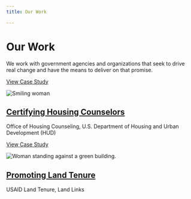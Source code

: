 ```yaml
---
title: Our Work

---
```


# Our Work

We work with government agencies and organizations that seek to drive real change and have the means to deliver on that promise.

[View Case Study](https://legacy.bixal.com/work/certifying-housing-counselors "Certifying Housing Counselors")

![Smiling woman](https://legacy.bixal.com/sites/default/files/styles/img_720x532/public/2017-10/HUD_Asset-new_1-sm_0%5B1%5D_0.png?itok=b9sFn4_A)

## [Certifying Housing Counselors](https://legacy.bixal.com/work/certifying-housing-counselors "View Case Study")

Office of Housing Counseling, U.S. Department of Housing and Urban Development (HUD)

[View Case Study](https://legacy.bixal.com/work/USAID "Promoting Land Tenure")

![Woman standing against a green building.](https://legacy.bixal.com/sites/default/files/styles/img_720x532/public/2017-04/16783740781_fe5e8c0f48_o.jpg?itok=rRb0FATN)

## [Promoting Land Tenure](https://legacy.bixal.com/work/USAID "View Case Study")

USAID Land Tenure, Land Links
<!--stackedit_data:
eyJoaXN0b3J5IjpbNTkwODQ5MTUzXX0=
-->